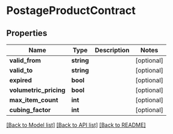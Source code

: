 # PostageProductContract

## Properties
Name | Type | Description | Notes
------------ | ------------- | ------------- | -------------
**valid_from** | **string** |  | [optional] 
**valid_to** | **string** |  | [optional] 
**expired** | **bool** |  | [optional] 
**volumetric_pricing** | **bool** |  | [optional] 
**max_item_count** | **int** |  | [optional] 
**cubing_factor** | **int** |  | [optional] 

[[Back to Model list]](../../README.md#documentation-for-models) [[Back to API list]](../../README.md#documentation-for-api-endpoints) [[Back to README]](../../README.md)

